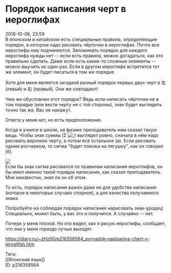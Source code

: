 Порядок написания черт в иероглифах
====================================

   
 2018-10-06, 23:59   
  В японском и китайском есть специальные правила, определяющие порядок, в котором надо рисовать чёрточки в иероглифах. Почти все иероглифы ему подчиняются. Запоминать порядок для каждого иероглифа нужды нет -- если есть правила, можно догадаться, как это правильно сделать. Даже если есть какие-то сложные элементы -- можно выучить их один раз. Если в другом иероглифе встретится тот же элемент, он будет писаться в том же порядке.   
   
  Хотя для меня является загадкой разный порядок первых двух черт в 左 (левый) и 右 (правый). Они же совпадают!    
   
 Чем же обусловлен этот порядок? Ведь если написать чёрточки не в том порядке (или вести черту не с той стороны), знак будет выглядеть точно так же. Вас не накажут.   
   
 Ответа у меня нет, но есть предположение.   
   
 Когда я учился в школе, на физике преподаватель нам сказал такую вещь. Чтобы знак суммы (Σ ![;)](/picture/1136.gif) выглядел ровно, сначала в нём надо рисовать верхнюю черту, а потом всё остальное (а). Если рисовать одним росчерком, то сигма "будет похожа на лягушку", как он говорил (б).   
   
  ![](https://i.imgur.com/VP9GRUe.png)    
 Если бы знак сигма рисовался по правилам написания иероглифов, он бы имел именно такой порядок написания, как сказал преподаватель. Мне неизвестно, знал ли он об этом.   
   
 То есть, порядок написания важен даже не для удобства написания (которое в некоторых случаях спорное), а для качества получаемого знака.   
   
 Попробуйте-ка соблюдая порядок написания нарисовать знак-уродец! Специально, может быть, у вас это и получится. А случайно -- нет.   
   
 Почерк у меня плохой. Но кто видел, как я рисую иероглифы, сообщает, что они у меня гораздо лучше выходят.   
    
 <https://diary.ru/~zHz00/p216358564_poryadok-napisaniya-chert-v-ieroglifah.htm>   
   
 Теги:   
 [[Японский язык]]   
 ID: p216358564